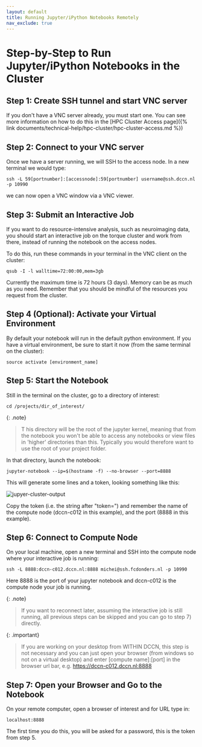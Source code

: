```yaml
---
layout: default
title: Running Jupyter/iPython Notebooks Remotely
nav_exclude: true
---
```


# Step-by-Step to Run Jupyter/iPython Notebooks in the Cluster

## Step 1: Create SSH tunnel and start VNC server
If you don't have a VNC server already, you must start one. You can see more information on how to do this in the [HPC Cluster Access page]({% link documents/technical-help/hpc-cluster/hpc-cluster-access.md %})

## Step 2: Connect to your VNC server

Once we have a server running, we will SSH to the access node.
In a new terminal we would type:

`ssh -L 59[portnumber]:[accessnode]:59[portnumber] username@ssh.dccn.nl -p 10990`

we can now open a VNC window via a VNC viewer.

## Step 3: Submit an Interactive Job

If you want to do resource-intensive analysis, such as neuroimaging data, you should start an interactive job on the torque cluster and work from there, instead of running the notebook on the access nodes.

To do this, run these commands in your terminal in the VNC client on the cluster:

`qsub -I -l walltime=72:00:00,mem=3gb`

Currently the maximum time is 72 hours (3 days). Memory can be as much as you need. Remember that you should be mindful of the resources you request from the cluster. 

## Step 4 (Optional): Activate your Virtual Environment
By default your notebook will run in the default python environment. If you have a virtual environment, be sure to start it now (from the same terminal on the cluster):

`source activate [environment_name]`

## Step 5: Start the Notebook
Still in the terminal on the cluster, go to a directory of interest:

`cd /projects/dir_of_interest/`

{: .note}
>T his directory will be the root of the jupyter kernel, meaning that from the notebook you won't be able to access any notebooks or view files in 'higher' directories than this. Typically you would therefore want to use the root of your project folder.

In that directory, launch the notebook:

`jupyter-notebook --ip=$(hostname -f) --no-browser --port=8888`

This will generate some lines and a token, looking something like this:

![jupyer-cluster-output](./jupyer-cluster.png)

Copy the token (i.e. the string after "token=") and remember the name of the compute node (dccn-c012 in this example), and the port (8888 in this example).

## Step 6: Connect to Compute Node

On your local machine, open a new terminal and SSH into the compute node where your interactive job is running:

`ssh -L 8888:dccn-c012.dccn.nl:8888 michei@ssh.fcdonders.nl -p 10990`

Here 8888 is the port of your jupyter notebook and dccn-c012 is the compute node your job is running.

{: .note}
> If you want to reconnect later, assuming the interactive job is still running, all previous steps can be skipped and you can go to step 7) directly.

{: .important}
> If you are working on your desktop from WITHIN DCCN, this step is not necessary and you can just open your browser (from windows so not on a virtual desktop) and enter [compute name]:[port] in the browser url bar, e.g. https://dccn-c012.dccn.nl:8888

## Step 7: Open your Browser and Go to the Notebook
On your remote computer, open a browser of interest and for URL type in:

`localhost:8888`

The first time you do this, you will be asked for a password, this is the token from step 5.
